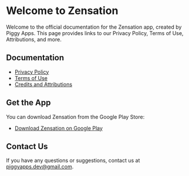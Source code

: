 # Welcome to Zensation


Welcome to the official documentation for the Zensation app, created by Piggy Apps. This page provides links to our Privacy Policy, Terms of Use, Attributions, and more.

## Documentation

- [Privacy Policy](./privacy-policy)
- [Terms of Use](./terms-of-use)
- [Credits and Attributions](./credits)

## Get the App

You can download Zensation from the Google Play Store:
- [Download Zensation on Google Play](https://play.google.com/store/apps/details?id=com.piggyapps.zensation)

## Contact Us

If you have any questions or suggestions, contact us at [piggyapps.dev@gmail.com](mailto:piggyapps.dev@gmail.com).
